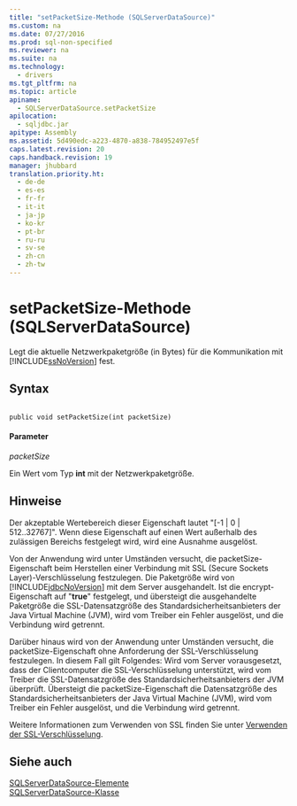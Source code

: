 ```yaml
---
title: "setPacketSize-Methode (SQLServerDataSource)"
ms.custom: na
ms.date: 07/27/2016
ms.prod: sql-non-specified
ms.reviewer: na
ms.suite: na
ms.technology: 
  - drivers
ms.tgt_pltfrm: na
ms.topic: article
apiname: 
  - SQLServerDataSource.setPacketSize
apilocation: 
  - sqljdbc.jar
apitype: Assembly
ms.assetid: 5d490edc-a223-4870-a838-784952497e5f
caps.latest.revision: 20
caps.handback.revision: 19
manager: jhubbard
translation.priority.ht: 
  - de-de
  - es-es
  - fr-fr
  - it-it
  - ja-jp
  - ko-kr
  - pt-br
  - ru-ru
  - sv-se
  - zh-cn
  - zh-tw
---
```

# setPacketSize-Methode (SQLServerDataSource)
  Legt die aktuelle Netzwerkpaketgröße \(in Bytes\) für die Kommunikation mit [!INCLUDE[ssNoVersion](../content/includes/ssNoVersion_md.md)] fest.  
  
## Syntax  
  
```  
  
public void setPacketSize(int packetSize)  
```  
  
#### Parameter  
 *packetSize*  
  
 Ein Wert vom Typ **int** mit der Netzwerkpaketgröße.  
  
## Hinweise  
 Der akzeptable Wertebereich dieser Eigenschaft lautet "\[\-1 | 0 | 512..32767\]". Wenn diese Eigenschaft auf einen Wert außerhalb des zulässigen Bereichs festgelegt wird, wird eine Ausnahme ausgelöst.  
  
 Von der Anwendung wird unter Umständen versucht, die packetSize\-Eigenschaft beim Herstellen einer Verbindung mit SSL \(Secure Sockets Layer\)\-Verschlüsselung festzulegen. Die Paketgröße wird von [!INCLUDE[jdbcNoVersion](../content/includes/jdbcNoVersion_md.md)] mit dem Server ausgehandelt. Ist die encrypt\-Eigenschaft auf "**true**" festgelegt, und übersteigt die ausgehandelte Paketgröße die SSL\-Datensatzgröße des Standardsicherheitsanbieters der Java Virtual Machine \(JVM\), wird vom Treiber ein Fehler ausgelöst, und die Verbindung wird getrennt.  
  
 Darüber hinaus wird von der Anwendung unter Umständen versucht, die packetSize\-Eigenschaft ohne Anforderung der SSL\-Verschlüsselung festzulegen. In diesem Fall gilt Folgendes: Wird vom Server vorausgesetzt, dass der Clientcomputer die SSL\-Verschlüsselung unterstützt, wird vom Treiber die SSL\-Datensatzgröße des Standardsicherheitsanbieters der JVM überprüft. Übersteigt die packetSize\-Eigenschaft die Datensatzgröße des Standardsicherheitsanbieters der Java Virtual Machine \(JVM\), wird vom Treiber ein Fehler ausgelöst, und die Verbindung wird getrennt.  
  
 Weitere Informationen zum Verwenden von SSL finden Sie unter [Verwenden der SSL-Verschlüsselung](../content/Using-SSL-Encryption.md).  
  
## Siehe auch  
 [SQLServerDataSource-Elemente](../content/SQLServerDataSource-Members.md)   
 [SQLServerDataSource-Klasse](../content/SQLServerDataSource-Class.md)  
  
  